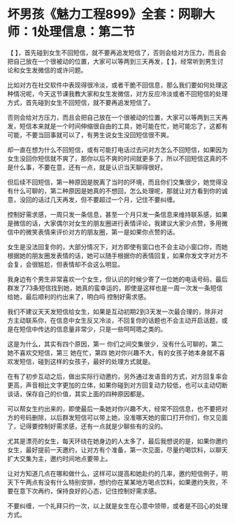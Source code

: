 # 坏男孩《魅力工程899》全套：网聊大师：1处理信息：第二节

【 】，首先碰到女生不回短信，就不要再追发短信了，否则会给对方压力，而且会把自己放在一个很被动的位置，大家可以等两到三天再发，【 】，经常听到男生讨论和女生发微信的或许问题。

比如对方在社交软件中表现得很冷淡，或者干脆不回信息，那么我们要如何处理这种情况呢，今天这节课我教大家和女生发微信，对方反应冷淡或者不回短信的处理方式，首先碰到女生不回短信，就不要再追发短信了。

否则会给对方压力，而且会把自己放在一个很被动的位置，大家可以等两到三天再发，短信本来就是一个时间伸缩很自由的工具，她可能在忙，她可能忘了，这都有可能，不要当回事就可以了，有男生说女生没回短信很不爽。

却一直在想为什么不回短信，或有可能打电话过去问对方怎么不回短信，如果因为女生没回你短信就不爽了，那你以后不爽的时间就更多了，所以不回短信这真的不是什么事，不要在意，还有一点，就是认识当天聊得很好。

但后续不回短信，第一种原因是脱离了当时的环境，而且你们交集很少，她觉得没有什么可聊的，第二种原因是她真的不想回，怎么处理呢，那就让对方看到你的诚意，没回的话过几天再发，但不要超过一个月，记住不要纠缠。

控制好需求感，一周只发一条信息，甚至一个月只发一条信息来维持联系感，如果是微信的话，大家偶尔对女生的朋友圈进行表情评论，我建议大家少点赞，多用微信中的微笑表情来评价对方的朋友圈，第一是如果你点赞的话。

女生是没法回复你的，大部分情况下，对方即使有窗口也不会主动小窗口你，而她根据她的朋友圈发表情的话，她可以随手根据你的表情回复，如果你发文字对方不会复，会很尴尬，但表情却不会这么明显。

我身边有个男生非常喜欢一个女生，但认识的时候少寄了一位她的电话号码，最后群发了73条短信找到她，她真的蛮幸运的，即使是这样也是一周一次发一条短信给她，最后顺利的约出来了，明白吗 控制好需求感。

我们不建议天天发短信给女生，如果是互动初期2到3天发一次最合理的，除非对方主动联系你，在信息中女生反又冷淡，不回复你的话题也不会主动开启话题，或是在短信中传达的信息量非常少，只是一些呵呵嗯之类的。

这是为什么，其实有四个原因，第一 你们之间交集很少，没有什么可聊的，第二 她不喜欢交短信，第三 她在忙，第四 她对你兴趣不大，有的女孩子她本身就不喜欢发短信，碰到这样的女孩子，最好的处理方式就是。

在有了初步互动之后，做出实际行动邀约，另外通过发语音的方式，对方回复率会更高，声音相比文字更加的立体，如果你碰到对方回复动力较低，也可以主动切断谈话，保存自己的价值，其实上面的四种原因都是。

可以帮女生约出来的，即使最后一条她对你兴趣不大，经常不回信息，也不要把对方的号码删除，以后群发短信可以带上她，没准哪天她的窗口打开你们，你又见面了，记得要控制好需求感，还有一点就是少聊些有的没的。

尤其是漂亮的女生，每天环绕在她身边的人太多了，最后我想说的是，如果你邀约女生，最好提前一天邀约，让对方有个准备，第一次见面，尽量约喝饮料，以聊天扩大交集为主，邀约时间地点要带上。

让对方知道几点在哪和做什么，这样可以提高和她赴约的几率，邀约短信例子，明天下午两点有没有什么特别安排，想约你在某某地方喝点饮料，如果邀约失败，不要在意下次再约，保持良好的心态，记住控制好需求感。

不要纠缠，一个礼拜只约一次，以上就是女生在心意中领带，或者是不回心的处理方式。